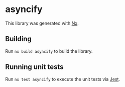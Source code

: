# asyncify

This library was generated with [Nx](https://nx.dev).

## Building

Run `nx build asyncify` to build the library.

## Running unit tests

Run `nx test asyncify` to execute the unit tests via [Jest](https://jestjs.io).
